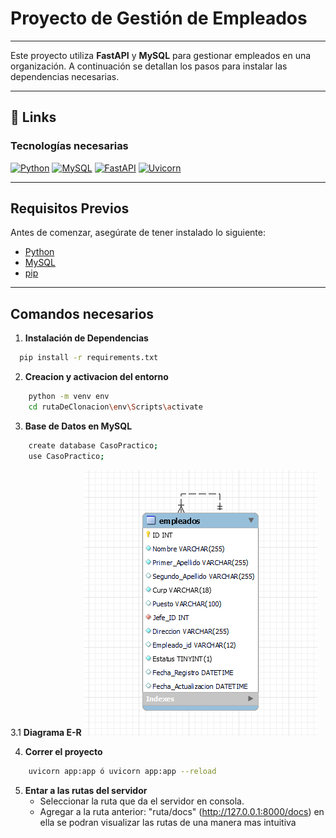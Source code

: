 # Proyecto de Gestión de Empleados
---
Este proyecto utiliza **FastAPI** y **MySQL** para gestionar empleados en una organización. A continuación se detallan los pasos para instalar las dependencias necesarias.

---

## 🔗 Links
### Tecnologías necesarias

[![Python](https://img.shields.io/badge/Python-3776AB?style=for-the-badge&logo=python&logoColor=white)](https://www.python.org/downloads/)
[![MySQL](https://img.shields.io/badge/MySQL-4479A1?style=for-the-badge&logo=mysql&logoColor=white)](https://www.mysql.com/)
[![FastAPI](https://img.shields.io/badge/FastAPI-005571?style=for-the-badge&logo=fastapi&logoColor=white)](https://fastapi.tiangolo.com/)
[![Uvicorn](https://img.shields.io/badge/Uvicorn-FFFFFF?style=for-the-badge&logo=uvicorn&logoColor=black)](https://www.uvicorn.org/)

---

## Requisitos Previos

Antes de comenzar, asegúrate de tener instalado lo siguiente:

- [Python](https://www.python.org/downloads/)
- [MySQL](https://www.mysql.com/)
- [pip](https://pip.pypa.io/en/stable/) 

---
## Comandos necesarios

1. **Instalación de Dependencias**

```bash
  pip install -r requirements.txt
```
    
2. **Creacion y activacion del entorno**
```bash
    python -m venv env
    cd rutaDeClonacion\env\Scripts\activate
```
3. **Base de Datos en MySQL**
```bash
    create database CasoPractico;
    use CasoPractico;
```
  3.1 **Diagrama E-R**
  ![Diagrama ER](img/er.png)
  
4. **Correr el proyecto**
```bash
    uvicorn app:app ó uvicorn app:app --reload
```
5. **Entar a las rutas del servidor**
    - Seleccionar la ruta que da el servidor en consola.
    - Agregar a la ruta anterior: "ruta/docs" (http://127.0.0.1:8000/docs)
    en ella se podran visualizar las rutas de una manera mas intuitiva


